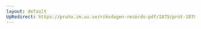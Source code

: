 ```yaml
---
layout: default
UpRedirect: https://pruto.im.uu.se/riksdagen-records-pdf/1875/prot-1875--ak--050/prot-1875--ak--050_044.pdf
---
```

